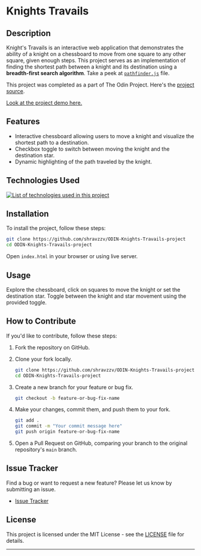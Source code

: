 # Knights Travails

## Description

Knight's Travails is an interactive web application that demonstrates the ability of a knight on a chessboard to move from one square to any other square, given enough steps. This project serves as an implementation of finding the shortest path between a knight and its destination using a **breadth-first search algorithm**. Take a peek at [`pathfinder.js`](src/modules/pathFinder.js) file.

This project was completed as a part of The Odin Project. Here's the [project source](https://www.theodinproject.com/lessons/javascript-knights-travails).

[Look at the project demo here.](https://odin-knights-travails-project.vercel.app/)

## Features

- Interactive chessboard allowing users to move a knight and visualize the shortest path to a destination.
- Checkbox toggle to switch between moving the knight and the destination star.
- Dynamic highlighting of the path traveled by the knight.

## Technologies Used

[![List of technologies used in this project](https://skillicons.dev/icons?i=html,css,js,git,webpack,md,vercel,vscode)](https://skillicons.dev)

## Installation

To install the project, follow these steps:

```bash
git clone https://github.com/shravzzv/ODIN-Knights-Travails-project
cd ODIN-Knights-Travails-project
```

Open `index.html` in your browser or using live server.

## Usage

Explore the chessboard, click on squares to move the knight or set the destination star. Toggle between the knight and star movement using the provided toggle.

## How to Contribute

If you'd like to contribute, follow these steps:

1. Fork the repository on GitHub.
2. Clone your fork locally.

   ```bash
   git clone https://github.com/shravzzv/ODIN-Knights-Travails-project
   cd ODIN-Knights-Travails-project
   ```

3. Create a new branch for your feature or bug fix.

   ```bash
   git checkout -b feature-or-bug-fix-name
   ```

4. Make your changes, commit them, and push them to your fork.

   ```bash
   git add .
   git commit -m "Your commit message here"
   git push origin feature-or-bug-fix-name
   ```

5. Open a Pull Request on GitHub, comparing your branch to the original repository's `main` branch.

## Issue Tracker

Find a bug or want to request a new feature? Please let us know by submitting an issue.

- [Issue Tracker](https://github.com/shravzzv/ODIN-Knights-Travails-project/issues)

## License

This project is licensed under the MIT License - see the [LICENSE](LICENSE) file for details.

---
